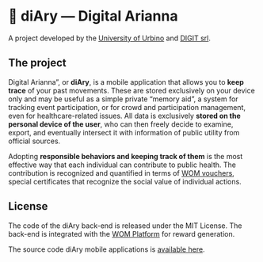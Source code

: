 # 📖 diAry — Digital Arianna

A project developed by the [University of Urbino](https://www.uniurb.it) and [DIGIT srl](http://digit.srl).

## The project

Digital Arianna”, or **diAry**, is a mobile application that allows you to **keep trace** of your past movements. These are stored exclusively on your device only and may be useful as a simple private “memory aid”, a system for tracking event participation, or for crowd and participation management, even for healthcare-related issues.
All data is exclusively **stored on the personal device of the user**, who can then freely decide to examine, export, and eventually intersect it with information of public utility from official sources.

Adopting **responsible behaviors and keeping track of them** is the most effective way that each individual can contribute to public health. The contribution is recognized and quantified in terms of [WOM vouchers](https://wom.social), special certificates that recognize the social value of individual actions.

## License

The code of the diAry back-end is released under the MIT License.
The back-end is integrated with the [WOM Platform](https://wom.social) for reward generation.

The source code diAry mobile applications is [available here](https://github.com/digit-srl/diAry-apps).
